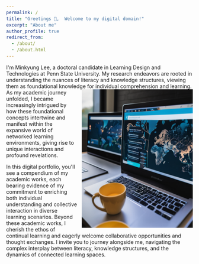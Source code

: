 ```yaml
---
permalink: /
title: "Greetings 🖖,  Welcome to my digital domain!"
excerpt: "About me"
author_profile: true
redirect_from: 
  - /about/
  - /about.html
---
```


I'm Minkyung Lee, a doctoral candidate in Learning Design and Technologies at Penn State University. My research endeavors are rooted in understanding the nuances of literacy and knowledge structures, viewing them as foundational knowledge for individual comprehension and learning. <img src="images/0virtualclass.png" alt="Virtual Class" style="float:right; margin-left:10px;" width="300px"> As my academic journey unfolded, I became increasingly intrigued by how these foundational concepts intertwine and manifest within the expansive world of networked learning environments, giving rise to unique interactions and profound revelations.

In this digital portfolio, you'll see a compendium of my academic works, each bearing evidence of my commitment to enriching both individual understanding and collective interaction in diverse learning scenarios. Beyond these academic works, I cherish the ethos of continual learning and eagerly welcome collaborative opportunities and thought exchanges. I invite you to journey alongside me, navigating the complex interplay between literacy, knowledge structures, and the dynamics of connected learning spaces.

